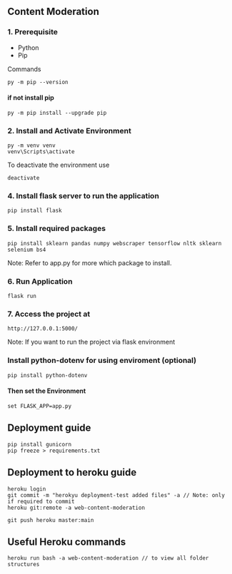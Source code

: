 ## Content Moderation

### 1. Prerequisite
- Python
- Pip

Commands

    py -m pip --version

#### if not install pip
    py -m pip install --upgrade pip

### 2. Install and Activate Environment

    py -m venv venv
    venv\Scripts\activate

To deactivate the environment use
    
    deactivate

### 4. Install flask server to run the application
    pip install flask

### 5. Install required packages
    pip install sklearn pandas numpy webscraper tensorflow nltk sklearn selenium bs4

Note: Refer to app.py for more which package to install.

### 6. Run Application
    flask run

### 7. Access the project at
    http://127.0.0.1:5000/

Note: If you want to run the project via flask environment 

### Install python-dotenv for using enviroment (optional)
    pip install python-dotenv

#### Then set the Environment 
    set FLASK_APP=app.py

## Deployment guide

    pip install gunicorn
    pip freeze > requirements.txt

## Deployment to heroku guide

    heroku login
    git commit -m "herokyu deployment-test added files" -a // Note: only if required to commit
    heroku git:remote -a web-content-moderation
    
    git push heroku master:main

## Useful Heroku commands
    heroku run bash -a web-content-moderation // to view all folder structures

